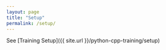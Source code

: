 ```yaml
---
layout: page
title: "Setup"
permalink: /setup/
---
```

See [Training Setup]({{ site.url }}/python-cpp-training/setup)